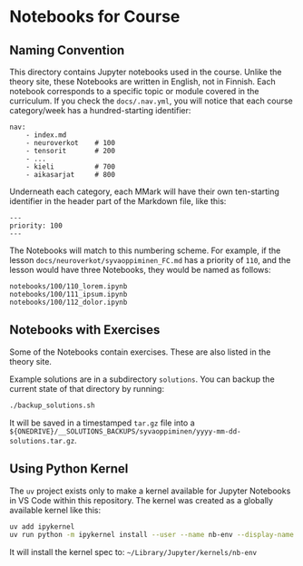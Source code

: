 # Notebooks for Course

## Naming Convention

This directory contains Jupyter notebooks used in the course. Unlike the theory site, these Notebooks are written in English, not in Finnish. Each notebook corresponds to a specific topic or module covered in the curriculum. If you check the `docs/.nav.yml`, you will notice that each course category/week has a hundred-starting identifier:

```
nav:
    - index.md
    - neuroverkot    # 100
    - tensorit       # 200
    - ...
    - kieli          # 700
    - aikasarjat     # 800
```

Underneath each category, each MMark will have their own ten-starting identifier in the header part of the Markdown file, like this:

```
---
priority: 100
---
```

The Notebooks will match to this numbering scheme. For example, if the lesson `docs/neuroverkot/syvaoppiminen_FC.md` has a priority of `110`, and the lesson would have three Notebooks, they would be named as follows:

```
notebooks/100/110_lorem.ipynb
notebooks/100/111_ipsum.ipynb
notebooks/100/112_dolor.ipynb
```

## Notebooks with Exercises

Some of the Notebooks contain exercises. These are also listed in the theory site.

Example solutions are in a subdirectory `solutions`. You can backup the current state of that directory by running:

```bash
./backup_solutions.sh
```

It will be saved in a timestamped `tar.gz` file into a `${ONEDRIVE}/__SOLUTIONS_BACKUPS/syvaoppiminen/yyyy-mm-dd-solutions.tar.gz`.

## Using Python Kernel

The `uv` project exists only to make a kernel available for Jupyter Notebooks in VS Code within this repository. The kernel was created as a globally available kernel like this:

```bash
uv add ipykernel
uv run python -m ipykernel install --user --name nb-env --display-name "Syvaoppiminen I"
```

It will install the kernel spec to: `~/Library/Jupyter/kernels/nb-env`